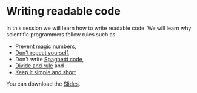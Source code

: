# Writing readable code
In this session we will learn how to write readable code. 
We will learn why scientific programmers follow rules such as 
* [Prevent magic numbers](https://en.wikipedia.org/wiki/Magic_number_(programming)),
* [Don't repeat yourself](https://en.wikipedia.org/wiki/Don%27t_repeat_yourself),
* Don't write [Spaghetti code](https://en.wikipedia.org/wiki/Spaghetti_code),
* [Divide and rule](https://www.quora.com/What-is-divide-and-conquer-programming-strategy) and
* [Keep it simple and short](https://en.wikipedia.org/wiki/KISS_principle)

You can download the [Slides](https://github.com/BiAPoL/Image-data-science-with-Python-and-Napari-EPFL2022/raw/main/docs/day5b_writing_readable_code/Writing_readable_code.pdf).